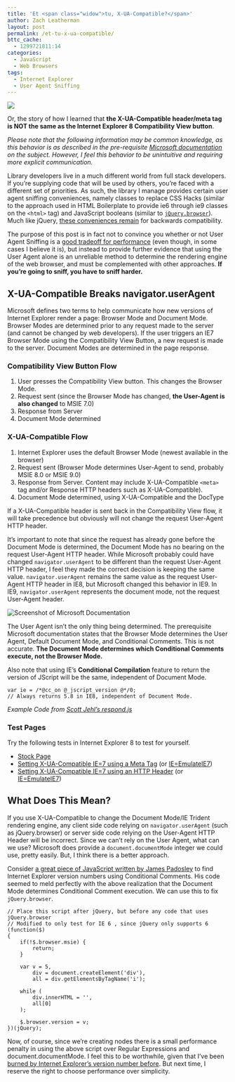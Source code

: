 ```yaml
---
title: 'Et <span class="widow">tu, X-UA-Compatible?</span>'
author: Zach Leatherman
layout: post
permalink: /et-tu-x-ua-compatible/
bttc_cache:
  - 1299721811:14
categories:
  - JavaScript
  - Web Browsers
tags:
  - Internet Explorer
  - User Agent Sniffing
---
```


[![][brutus]][brutussrc]

Or, the story of how I learned that **the X-UA-Compatible header/meta tag is NOT the same as the Internet Explorer 8 Compatibility View button**.

 [brutus]: /web/wp-content/uploads/2011/02/juliusceasar.jpg
 [brutussrc]: http://www.flickr.com/photos/jedibfa/5067647765/

*Please note that the following information may be common knowledge, as this behavior is as described in the pre-requisite [Microsoft documentation][2] on the subject. However, I feel this behavior to be unintuitive and requiring more explicit communication.*

 [2]: http://blogs.msdn.com/b/ie/archive/2010/10/19/testing-sites-with-browser-mode-vs-doc-mode.aspx



Library developers live in a much different world from full stack developers. If you’re supplying code that will be used by others, you’re faced with a different set of priorities. As such, the library I manage provides certain user agent sniffing conveniences, namely classes to replace CSS Hacks (similar to the approach used in HTML Boilerplate to provide ie6 through ie9 classes on the `<html>` tag) and JavaScript booleans (similar to [`jQuery.browser`][3]). Much like jQuery, [these conveniences remain][4] for backwards compatibility.

 [3]: http://api.jquery.com/jQuery.browser
 [4]: http://docs.jquery.com/Release:jQuery_1.3#No_More_Browser_Sniffing

The purpose of this post is in fact not to convince you whether or not User Agent Sniffing is a [good tradeoff for performance][5] (even though, in some cases I believe it is), but instead to provide further evidence that using the User Agent alone is an unreliable method to determine the rendering engine of the web browser, and must be complemented with other approaches. **If you’re going to sniff, you have to sniff harder.**

 [5]: http://infrequently.org/2011/01/cutting-the-interrogation-short/

## X-UA-Compatible Breaks navigator.userAgent

Microsoft defines two terms to help communicate how new versions of Internet Explorer render a page: Browser Mode and Document Mode. Browser Modes are determined prior to any request made to the server (and cannot be changed by web developers). If the user triggers an IE7 Browser Mode using the Compatibility View Button, a new request is made to the server. Document Modes are determined in the page response.

### Compatibility View Button Flow

1.  User presses the Compatibility View button. This changes the Browser Mode.
2.  Request sent (since the Browser Mode has changed, **the User-Agent is also changed** to MSIE 7.0)
3.  Response from Server
4.  Document Mode determined

### X-UA-Compatible Flow

1.  Internet Explorer uses the default Browser Mode (newest available in the browser)
2.  Request sent (Browser Mode determines User-Agent to send, probably MSIE 8.0 or MSIE 9.0)
3.  Response from Server. Content may include X-UA-Compatible `<meta>` tag and/or Response HTTP headers such as X-UA-Compatible).
4.  Document Mode determined, using X-UA-Compatible and the DocType

If a X-UA-Compatible header is sent back in the Compatibility View flow, it will take precedence but obviously will not change the request User-Agent HTTP header.

It’s important to note that since the request has already gone before the Document Mode is determined, the Document Mode has no bearing on the request User-Agent HTTP header. While Microsoft probably could have changed `navigator.userAgent` to be different than the request User-Agent HTTP header, I feel they made the correct decision is keeping the same value. `navigator.userAgent` remains the same value as the request User-Agent HTTP header in IE8, but Microsoft changed this behavior in IE9. In IE9, `navigator.userAgent` represents the document mode, not the request User-Agent header.

![][6]

The User Agent isn’t the only thing being determined. The prerequisite Microsoft documentation states that the Browser Mode determines the User Agent, Default Document Mode, and Conditional Comments. This is not accurate. **The Document Mode determines which Conditional Comments execute, not the Browser Mode.**

 [6]: /web/wp-content/uploads/2011/02/Screen-shot-2011-02-06-at-1.27.14-PM.png "Screenshot of Microsoft Documentation"

Also note that using IE’s **Conditional Compilation** feature to return the version of JScript will be the same, independent of Document Mode.

    var ie = /*@cc_on @_jscript_version @*/0;
    // Always returns 5.8 in IE8, independent of Document Mode.

*Example Code from [Scott Jehl’s respond.js][7]*

 [7]: https://github.com/scottjehl/Respond/blob/aedc482328a4cbd9d74c5de178eb2cb974b67af5/respond.src.js#L171

### Test Pages

Try the following tests in Internet Explorer 8 to test for yourself.

*   [Stock Page][8]
*   [Setting X-UA-Compatible IE=7 using a Meta Tag][9] (or [IE=EmulateIE7][10])
*   [Setting X-UA-Compatible IE=7 using an HTTP Header][11] (or [IE=EmulateIE7][12])

 [8]: /test/x-ua-compatible/index.html
 [9]: /test/x-ua-compatible/ie7.html
 [10]: /test/x-ua-compatible/emulateie7.html
 [11]: /test/x-ua-compatible/header-ie7/ie7.html
 [12]: /test/x-ua-compatible/header-emulateie7/emulateie7.html

## What Does This Mean?

If you use X-UA-Compatible to change the Document Mode/IE Trident rendering engine, any client side code relying on `navigator.userAgent` (such as jQuery.browser) or server side code relying on the User-Agent HTTP Header will be incorrect. Since we can’t rely on the User Agent, what can we use? Microsoft does provide a `document.documentMode` integer we could use, pretty easily. But, I think there is a better approach.

Consider [a great piece of JavaScript written by James Padosley][13] to find Internet Explorer version numbers using Conditional Comments. His code seemed to meld perfectly with the above realization that the Document Mode determines Conditional Comment execution. We can use this to fix `jQuery.browser`.

 [13]: https://gist.github.com/527683

    // Place this script after jQuery, but before any code that uses jQuery.browser
    // Modified to only test for IE 6 , since jQuery only supports 6 
    (function($)
    {
        if(!$.browser.msie) {
            return;
        }
    
        var v = 5,
            div = document.createElement('div'),
            all = div.getElementsByTagName('i');
    
        while (
            div.innerHTML = '',
            all[0]
        );
    
        $.browser.version = v;
    })(jQuery);

Now, of course, since we’re creating nodes there is a small performance penalty in using the above script over Regular Expressions and document.documentMode. I feel this to be worthwhile, given that I’ve been [burned by Internet Explorer’s version number before][14]. But next time, I reserve the right to choose performance over simplicity.

 [14]: /web/2008/10/19/jquery-bug-ie-reports-incorrect-browserversion/